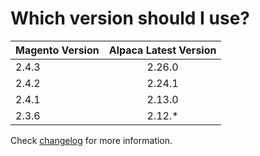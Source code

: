# Which version should I use?

| Magento Version | Alpaca Latest Version |
| --------------- |:---------------------:|
| 2.4.3           | 2.26.0                |
| 2.4.2           | 2.24.1                |
| 2.4.1           | 2.13.0                |
| 2.3.6           | 2.12.*                |

Check [changelog](https://github.com/SnowdogApps/magento2-alpaca-theme/blob/master/CHANGELOG.md) for more information.<br>
